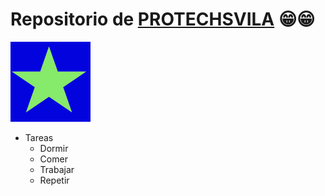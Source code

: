 # Repositorio de [PROTECHSVILA](https://protechsvila.wordpress.com/) 😁😁

![logo.png](logo.png)

* Tareas
  * Dormir
  * Comer
  * Trabajar
  * Repetir
